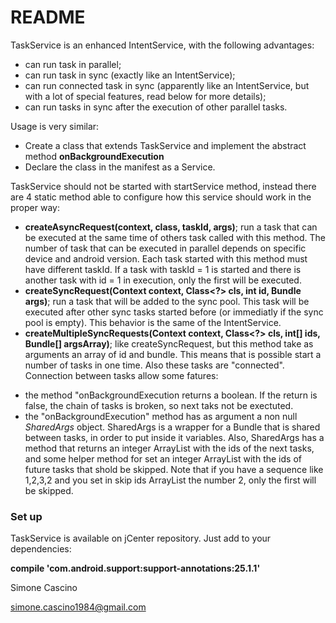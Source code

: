 # README #

TaskService is an enhanced IntentService, with the following advantages:

* can run task in parallel;
* can run task in sync (exactly like an IntentService);
* can run connected task in sync (apparently like an IntentService, but with a lot of special features, read below for more details);
* can run tasks in sync after the execution of other parallel tasks.


Usage is very similar:

* Create a class that extends TaskService and implement the abstract method **onBackgroundExecution**
* Declare the class in the manifest as a Service.

TaskService should not be started with startService method, instead there are 4 static method able to configure how this service should work in the proper way:

* **createAsyncRequest(context, class, taskId, args)**; run a task that can be executed at the same time of others task called with this method. The number of task that can be executed in parallel depends on specific device and android version. Each task started with this method must have different taskId. If a task with taskId = 1 is started and there is another task with id = 1 in execution, only the first will be executed.
* **createSyncRequest(Context context, Class<?> cls, int id, Bundle args)**; run a task that will be added to the sync pool. This task will be executed after other sync tasks started before (or immediatly if the sync pool is empty). This behavior is the same of the IntentService.
* **createMultipleSyncRequests(Context context, Class<?> cls, int[] ids, Bundle[] argsArray)**; like createSyncRequest, but this method take as arguments an array of id and bundle. This means that is possible start a number of tasks in one time. Also these tasks are "connected". Connection between tasks allow some fatures:
+ the method "onBackgroundExecution returns a boolean. If the return is false, the chain of tasks is broken, so next taks not be exectuted.
+ the "onBackgroundExecution" method has as argument a non null *SharedArgs* object. SharedArgs is a wrapper for a Bundle that is shared between tasks, in order to put inside it variables. Also, SharedArgs has a method that returns an integer ArrayList with the ids of the next tasks, and some helper method for set an integer ArrayList with the ids of future tasks that shold be skipped. Note that if you have a sequence like 1,2,3,2 and you set in skip ids ArrayList the number 2, only the first will be skipped.


### Set up ###

TaskService is available on jCenter repository. Just add to your dependencies:

**compile 'com.android.support:support-annotations:25.1.1'**



Simone Cascino


simone.cascino1984@gmail.com
